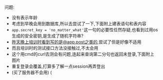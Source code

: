 问题:

-   没有表示年龄
-   考虑到早晚会用到数据库,所以去尝试了一下,下面附上建表语句和表内容
-   `app.secret_key = 'no_matter_what'`这一句的必要性任然存疑,也看到过用os生成的安全密钥,是生成了随机字符串?
-   昨天晚上培训时看到写的是@app.post之类的,尝试了但是好像不适用
-   而且培训时的测试接口方法没接触过,不太会用
-   这个用cmd的curl去测会有问题,连起来查询第二分句也返回未登录,下面附上图片
-   重复登录会覆盖,打算多了解一点session再弄登出
-   (买了服务器不会用) (